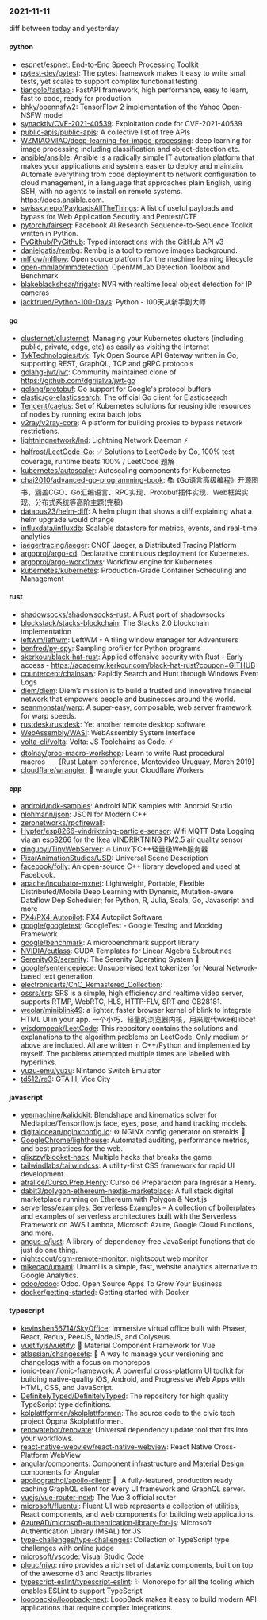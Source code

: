 ### 2021-11-11
diff between today and yesterday

#### python
* [espnet/espnet](https://github.com/espnet/espnet): End-to-End Speech Processing Toolkit
* [pytest-dev/pytest](https://github.com/pytest-dev/pytest): The pytest framework makes it easy to write small tests, yet scales to support complex functional testing
* [tiangolo/fastapi](https://github.com/tiangolo/fastapi): FastAPI framework, high performance, easy to learn, fast to code, ready for production
* [bhky/opennsfw2](https://github.com/bhky/opennsfw2): TensorFlow 2 implementation of the Yahoo Open-NSFW model
* [synacktiv/CVE-2021-40539](https://github.com/synacktiv/CVE-2021-40539): Exploitation code for CVE-2021-40539
* [public-apis/public-apis](https://github.com/public-apis/public-apis): A collective list of free APIs
* [WZMIAOMIAO/deep-learning-for-image-processing](https://github.com/WZMIAOMIAO/deep-learning-for-image-processing): deep learning for image processing including classification and object-detection etc.
* [ansible/ansible](https://github.com/ansible/ansible): Ansible is a radically simple IT automation platform that makes your applications and systems easier to deploy and maintain. Automate everything from code deployment to network configuration to cloud management, in a language that approaches plain English, using SSH, with no agents to install on remote systems. https://docs.ansible.com.
* [swisskyrepo/PayloadsAllTheThings](https://github.com/swisskyrepo/PayloadsAllTheThings): A list of useful payloads and bypass for Web Application Security and Pentest/CTF
* [pytorch/fairseq](https://github.com/pytorch/fairseq): Facebook AI Research Sequence-to-Sequence Toolkit written in Python.
* [PyGithub/PyGithub](https://github.com/PyGithub/PyGithub): Typed interactions with the GitHub API v3
* [danielgatis/rembg](https://github.com/danielgatis/rembg): Rembg is a tool to remove images background.
* [mlflow/mlflow](https://github.com/mlflow/mlflow): Open source platform for the machine learning lifecycle
* [open-mmlab/mmdetection](https://github.com/open-mmlab/mmdetection): OpenMMLab Detection Toolbox and Benchmark
* [blakeblackshear/frigate](https://github.com/blakeblackshear/frigate): NVR with realtime local object detection for IP cameras
* [jackfrued/Python-100-Days](https://github.com/jackfrued/Python-100-Days): Python - 100天从新手到大师

#### go
* [clusternet/clusternet](https://github.com/clusternet/clusternet): Managing your Kubernetes clusters (including public, private, edge, etc) as easily as visiting the Internet
* [TykTechnologies/tyk](https://github.com/TykTechnologies/tyk): Tyk Open Source API Gateway written in Go, supporting REST, GraphQL, TCP and gRPC protocols
* [golang-jwt/jwt](https://github.com/golang-jwt/jwt): Community maintained clone of https://github.com/dgrijalva/jwt-go
* [golang/protobuf](https://github.com/golang/protobuf): Go support for Google's protocol buffers
* [elastic/go-elasticsearch](https://github.com/elastic/go-elasticsearch): The official Go client for Elasticsearch
* [Tencent/caelus](https://github.com/Tencent/caelus): Set of Kubernetes solutions for reusing idle resources of nodes by running extra batch jobs
* [v2ray/v2ray-core](https://github.com/v2ray/v2ray-core): A platform for building proxies to bypass network restrictions.
* [lightningnetwork/lnd](https://github.com/lightningnetwork/lnd): Lightning Network Daemon ⚡️
* [halfrost/LeetCode-Go](https://github.com/halfrost/LeetCode-Go): ✅ Solutions to LeetCode by Go, 100% test coverage, runtime beats 100% / LeetCode 题解
* [kubernetes/autoscaler](https://github.com/kubernetes/autoscaler): Autoscaling components for Kubernetes
* [chai2010/advanced-go-programming-book](https://github.com/chai2010/advanced-go-programming-book): 📚 《Go语言高级编程》开源图书，涵盖CGO、Go汇编语言、RPC实现、Protobuf插件实现、Web框架实现、分布式系统等高阶主题(完稿)
* [databus23/helm-diff](https://github.com/databus23/helm-diff): A helm plugin that shows a diff explaining what a helm upgrade would change
* [influxdata/influxdb](https://github.com/influxdata/influxdb): Scalable datastore for metrics, events, and real-time analytics
* [jaegertracing/jaeger](https://github.com/jaegertracing/jaeger): CNCF Jaeger, a Distributed Tracing Platform
* [argoproj/argo-cd](https://github.com/argoproj/argo-cd): Declarative continuous deployment for Kubernetes.
* [argoproj/argo-workflows](https://github.com/argoproj/argo-workflows): Workflow engine for Kubernetes
* [kubernetes/kubernetes](https://github.com/kubernetes/kubernetes): Production-Grade Container Scheduling and Management

#### rust
* [shadowsocks/shadowsocks-rust](https://github.com/shadowsocks/shadowsocks-rust): A Rust port of shadowsocks
* [blockstack/stacks-blockchain](https://github.com/blockstack/stacks-blockchain): The Stacks 2.0 blockchain implementation
* [leftwm/leftwm](https://github.com/leftwm/leftwm): LeftWM - A tiling window manager for Adventurers
* [benfred/py-spy](https://github.com/benfred/py-spy): Sampling profiler for Python programs
* [skerkour/black-hat-rust](https://github.com/skerkour/black-hat-rust): Applied offensive security with Rust - Early access - https://academy.kerkour.com/black-hat-rust?coupon=GITHUB
* [countercept/chainsaw](https://github.com/countercept/chainsaw): Rapidly Search and Hunt through Windows Event Logs
* [diem/diem](https://github.com/diem/diem): Diem’s mission is to build a trusted and innovative financial network that empowers people and businesses around the world.
* [seanmonstar/warp](https://github.com/seanmonstar/warp): A super-easy, composable, web server framework for warp speeds.
* [rustdesk/rustdesk](https://github.com/rustdesk/rustdesk): Yet another remote desktop software
* [WebAssembly/WASI](https://github.com/WebAssembly/WASI): WebAssembly System Interface
* [volta-cli/volta](https://github.com/volta-cli/volta): Volta: JS Toolchains as Code. ⚡
* [dtolnay/proc-macro-workshop](https://github.com/dtolnay/proc-macro-workshop): Learn to write Rust procedural macros  [Rust Latam conference, Montevideo Uruguay, March 2019]
* [cloudflare/wrangler](https://github.com/cloudflare/wrangler): 🤠 wrangle your Cloudflare Workers

#### cpp
* [android/ndk-samples](https://github.com/android/ndk-samples): Android NDK samples with Android Studio
* [nlohmann/json](https://github.com/nlohmann/json): JSON for Modern C++
* [zeronetworks/rpcfirewall](https://github.com/zeronetworks/rpcfirewall): 
* [Hypfer/esp8266-vindriktning-particle-sensor](https://github.com/Hypfer/esp8266-vindriktning-particle-sensor): Wifi MQTT Data Logging via an esp8266 for the Ikea VINDRIKTNING PM2.5 air quality sensor
* [qinguoyi/TinyWebServer](https://github.com/qinguoyi/TinyWebServer): 🔥 Linux下C++轻量级Web服务器
* [PixarAnimationStudios/USD](https://github.com/PixarAnimationStudios/USD): Universal Scene Description
* [facebook/folly](https://github.com/facebook/folly): An open-source C++ library developed and used at Facebook.
* [apache/incubator-mxnet](https://github.com/apache/incubator-mxnet): Lightweight, Portable, Flexible Distributed/Mobile Deep Learning with Dynamic, Mutation-aware Dataflow Dep Scheduler; for Python, R, Julia, Scala, Go, Javascript and more
* [PX4/PX4-Autopilot](https://github.com/PX4/PX4-Autopilot): PX4 Autopilot Software
* [google/googletest](https://github.com/google/googletest): GoogleTest - Google Testing and Mocking Framework
* [google/benchmark](https://github.com/google/benchmark): A microbenchmark support library
* [NVIDIA/cutlass](https://github.com/NVIDIA/cutlass): CUDA Templates for Linear Algebra Subroutines
* [SerenityOS/serenity](https://github.com/SerenityOS/serenity): The Serenity Operating System 🐞
* [google/sentencepiece](https://github.com/google/sentencepiece): Unsupervised text tokenizer for Neural Network-based text generation.
* [electronicarts/CnC_Remastered_Collection](https://github.com/electronicarts/CnC_Remastered_Collection): 
* [ossrs/srs](https://github.com/ossrs/srs): SRS is a simple, high efficiency and realtime video server, supports RTMP, WebRTC, HLS, HTTP-FLV, SRT and GB28181.
* [weolar/miniblink49](https://github.com/weolar/miniblink49): a lighter, faster browser kernel of blink to integrate HTML UI in your app. 一个小巧、轻量的浏览器内核，用来取代wke和libcef
* [wisdompeak/LeetCode](https://github.com/wisdompeak/LeetCode): This repository contains the solutions and explanations to the algorithm problems on LeetCode. Only medium or above are included. All are written in C++/Python and implemented by myself. The problems attempted multiple times are labelled with hyperlinks.
* [yuzu-emu/yuzu](https://github.com/yuzu-emu/yuzu): Nintendo Switch Emulator
* [td512/re3](https://github.com/td512/re3): GTA III, Vice City

#### javascript
* [yeemachine/kalidokit](https://github.com/yeemachine/kalidokit): Blendshape and kinematics solver for Mediapipe/Tensorflow.js face, eyes, pose, and hand tracking models.
* [digitalocean/nginxconfig.io](https://github.com/digitalocean/nginxconfig.io): ⚙️ NGINX config generator on steroids 💉
* [GoogleChrome/lighthouse](https://github.com/GoogleChrome/lighthouse): Automated auditing, performance metrics, and best practices for the web.
* [glixzzy/blooket-hack](https://github.com/glixzzy/blooket-hack): Multiple hacks that breaks the game
* [tailwindlabs/tailwindcss](https://github.com/tailwindlabs/tailwindcss): A utility-first CSS framework for rapid UI development.
* [atralice/Curso.Prep.Henry](https://github.com/atralice/Curso.Prep.Henry): Curso de Preparación para Ingresar a Henry.
* [dabit3/polygon-ethereum-nextjs-marketplace](https://github.com/dabit3/polygon-ethereum-nextjs-marketplace): A full stack digital marketplace running on Ethereum with Polygon & Next.js
* [serverless/examples](https://github.com/serverless/examples): Serverless Examples – A collection of boilerplates and examples of serverless architectures built with the Serverless Framework on AWS Lambda, Microsoft Azure, Google Cloud Functions, and more.
* [angus-c/just](https://github.com/angus-c/just): A library of dependency-free JavaScript functions that do just do one thing.
* [nightscout/cgm-remote-monitor](https://github.com/nightscout/cgm-remote-monitor): nightscout web monitor
* [mikecao/umami](https://github.com/mikecao/umami): Umami is a simple, fast, website analytics alternative to Google Analytics.
* [odoo/odoo](https://github.com/odoo/odoo): Odoo. Open Source Apps To Grow Your Business.
* [docker/getting-started](https://github.com/docker/getting-started): Getting started with Docker

#### typescript
* [kevinshen56714/SkyOffice](https://github.com/kevinshen56714/SkyOffice): Immersive virtual office built with Phaser, React, Redux, PeerJS, NodeJS, and Colyseus.
* [vuetifyjs/vuetify](https://github.com/vuetifyjs/vuetify): 🐉 Material Component Framework for Vue
* [atlassian/changesets](https://github.com/atlassian/changesets): 🦋 A way to manage your versioning and changelogs with a focus on monorepos
* [ionic-team/ionic-framework](https://github.com/ionic-team/ionic-framework): A powerful cross-platform UI toolkit for building native-quality iOS, Android, and Progressive Web Apps with HTML, CSS, and JavaScript.
* [DefinitelyTyped/DefinitelyTyped](https://github.com/DefinitelyTyped/DefinitelyTyped): The repository for high quality TypeScript type definitions.
* [kolplattformen/skolplattformen](https://github.com/kolplattformen/skolplattformen): The source code to the civic tech project Öppna Skolplattformen.
* [renovatebot/renovate](https://github.com/renovatebot/renovate): Universal dependency update tool that fits into your workflows.
* [react-native-webview/react-native-webview](https://github.com/react-native-webview/react-native-webview): React Native Cross-Platform WebView
* [angular/components](https://github.com/angular/components): Component infrastructure and Material Design components for Angular
* [apollographql/apollo-client](https://github.com/apollographql/apollo-client): 🚀  A fully-featured, production ready caching GraphQL client for every UI framework and GraphQL server.
* [vuejs/vue-router-next](https://github.com/vuejs/vue-router-next): The Vue 3 official router
* [microsoft/fluentui](https://github.com/microsoft/fluentui): Fluent UI web represents a collection of utilities, React components, and web components for building web applications.
* [AzureAD/microsoft-authentication-library-for-js](https://github.com/AzureAD/microsoft-authentication-library-for-js): Microsoft Authentication Library (MSAL) for JS
* [type-challenges/type-challenges](https://github.com/type-challenges/type-challenges): Collection of TypeScript type challenges with online judge
* [microsoft/vscode](https://github.com/microsoft/vscode): Visual Studio Code
* [plouc/nivo](https://github.com/plouc/nivo): nivo provides a rich set of dataviz components, built on top of the awesome d3 and Reactjs libraries
* [typescript-eslint/typescript-eslint](https://github.com/typescript-eslint/typescript-eslint): ✨ Monorepo for all the tooling which enables ESLint to support TypeScript
* [loopbackio/loopback-next](https://github.com/loopbackio/loopback-next): LoopBack makes it easy to build modern API applications that require complex integrations.
